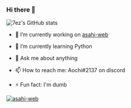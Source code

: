 ### Hi there 👋

![7ez's GitHub stats](https://github-readme-stats.vercel.app/api?username=7ez&show_icons=true&count_private=true)

- 🔭 I’m currently working on [asahi-web](https:/github.com/7ez/asahi-web)
 
- 🌱 I’m currently learning Python
 
- 💬 Ask me about anything
 
- 📫 How to reach me: Aochi#2137 on discord

- ⚡ Fun fact: I'm dumb

[![asahi-web](https://github-readme-stats.vercel.app/api/pin/?username=7ez&repo=asahi-web)](https://github.com/7ez/asahi-web)
